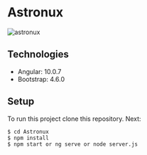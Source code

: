 # Astronux

![astronux](https://user-images.githubusercontent.com/32830976/110782319-4709d080-8267-11eb-82ea-3183a6fa1806.gif)

## Technologies
* Angular: 10.0.7 
* Bootstrap: 4.6.0

## Setup 
To run this project clone this repository. Next:

```
$ cd Astronux
$ npm install
$ npm start or ng serve or node server.js
```
